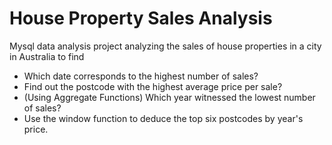 # House Property Sales Analysis
Mysql data analysis project analyzing the sales of house properties in a city in Australia to find
* Which date corresponds to the highest number of sales?
* Find out the postcode with the highest average price per sale? 
* (Using Aggregate Functions) Which year witnessed the lowest number of sales?
* Use the window function to deduce the top six postcodes by year's price.
